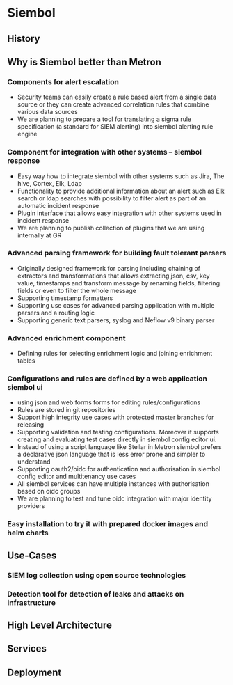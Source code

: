 # Siembol
## History
## Why is Siembol better than Metron
### Components for alert escalation
- Security teams can easily create a rule based alert from a single data source or they  can create  advanced correlation rules that combine various data sources
- We are planning to prepare a tool for translating a sigma rule specification (a standard for SIEM alerting) into siembol alerting rule engine
### Component for integration with other systems – siembol response
- Easy way how to integrate siembol with other systems such as Jira, The hive, Cortex, Elk, Ldap
- Functionality to provide additional information about an alert such as Elk search or ldap searches with possibility to filter alert as part of an automatic incident response
- Plugin interface that allows easy integration with other systems used in incident response
- We are planning to publish collection of plugins that we are using internally at GR
### Advanced parsing framework for building fault tolerant parsers
- Originally designed framework for parsing including chaining of extractors and transformations that allows extracting json, csv, key value, timestamps and transform message by renaming fields, filtering fields or even to filter the whole message
- Supporting timestamp formatters
- Supporting use cases for advanced parsing application with multiple parsers and a routing logic
- Supporting generic text parsers, syslog and Neflow v9 binary parser
### Advanced enrichment component
- Defining rules for selecting enrichment logic and joining enrichment tables
### Configurations and rules are defined by a web application siembol ui
- using json and web forms forms for editing rules/configurations
- Rules are stored in git repositories
- Support high integrity use cases with protected master branches for releasing 
- Supporting validation and testing configurations. Moreover it supports creating and evaluating test cases directly in siembol config editor ui.
- Instead of using a script language like Stellar in Metron siembol prefers a declarative json language that is less error prone and simpler to understand
- Supporting oauth2/oidc  for authentication and authorisation in siembol config editor and multitenancy  use cases
- All siembol services can  have multiple instances with authorisation based on oidc groups
- We are planning to test and tune oidc integration with major identity providers
### Easy installation to try it with prepared docker images and helm charts
## Use-Cases
### SIEM log collection using open source technologies 
### Detection tool for detection of leaks and attacks on infrastructure
## High Level Architecture
## Services
## Deployment
